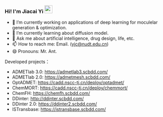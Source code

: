 ### Hi! I'm Jiacai Yi <img src="https://media.giphy.com/media/hvRJCLFzcasrR4ia7z/giphy.gif" width="25px">



- 🔭 I’m currently working on applications of deep learning for moculelar generation & optimization.
- 🌱 I’m currently learning about diffusion model.
- 💬 Ask me about artificial intelligence, drug design, life, etc.
- 📫 How to reach me: Email. (yjc@nudt.edu.cn)
- 😄 Pronouns: Mr. Ant.

<!--
- ⚡ Fun fact: ...
-->

Developed projects：

- ADMETlab 3.0: https://admetlab3.scbdd.com/
- ADMETlab 2.0: https://admetmesh.scbdd.com/
- OptADMET: https://cadd.nscc-tj.cn/deploy/optadmet/
- ChemMORT: https://cadd.nscc-tj.cn/deploy/chemmort/
- ChemFH: https://chemfh.scbdd.com/
- DDinter: http://ddinter.scbdd.com/
- DDinter 2.0: https://ddinter2.scbdd.com/
- ISTransbase: https://istransbase.scbdd.com/
